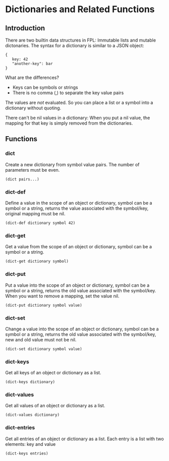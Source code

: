# Dictionaries and Related Functions

## Introduction

There are two builtin data structures in FPL: Immutable lists and mutable dictonaries. 
The syntax for a dictionary is similar to a JSON object: 

```
{
   key: 42
   "another-key": bar
}
```

What are the differences? 
- Keys can be symbols or strings
- There is no comma (,) to separate the key value pairs

The values are _not_ evaluated. So you can place a list or a symbol into a dictionary without quoting.

There can't be nil values in a dictionary: When you put a nil value, the mapping for that key is simply
removed from the dictionaries. 

## Functions

### dict

Create a new dictionary from symbol value pairs. The number of parameters must be even.

```
(dict pairs...)
```

### dict-def

Define a value in the scope of an object or dictionary, symbol can be a symbol or a string,
returns the value associated with the symbol/key, original mapping must be nil.

```
(dict-def dictionary symbol 42)
```

### dict-get

Get a value from the scope of an object or dictionary, symbol can be a symbol or a string.

```
(dict-get dictionary symbol)
```

### dict-put

Put a value into the scope of an object or dictionary, symbol can be a symbol or a string,
returns the old value associated with the symbol/key. When you want to remove a mapping, 
set the value nil.

```
(dict-put dictionary symbol value)
```

### dict-set

Change a value into the scope of an object or dictionary, symbol can be a symbol or a string,
returns the old value associated with the symbol/key, new and old value must not be nil.

```
(dict-set dictionary symbol value)
```

### dict-keys

Get all keys of an object or dictionary as a list.

```
(dict-keys dictionary)
```

### dict-values

Get all values of an object or dictionary as a list.

```
(dict-values dictionary)
```

### dict-entries

Get all entries of an object or dictionary as a list. Each entry is a list with two elements: key and value

```
(dict-keys entries)
```
